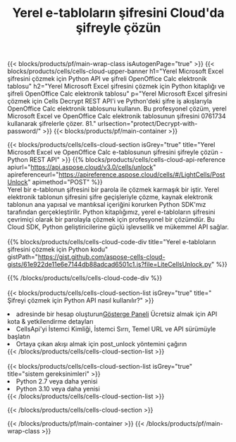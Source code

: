 ﻿---
title: Yerel e-tabloların şifresini Cloud'da şifreyle çözün
description:  Microsoft Excel ve OpenOffice Calc kilidi için Bulut API'leri ve SDK'lar. E-tabloların şifresi Cells Bulut API tarafından çözülür. SDK, geliştirme dili türlerini destekler. Android, C#, Go, Java, NodeJS, Perl, PHP, Python, Ruby ve Swift'i içerir.
url: /tr/python/protect/decrypt-with-password/
---
{{< blocks/products/pf/main-wrap-class isAutogenPage="true" >}}
{{< blocks/products/cells/cells-cloud-upper-banner h1="Yerel Microsoft Excel şifresini çözmek için Python API ve şifreli OpenOffice Calc elektronik tablosu" h2="Yerel Microsoft Excel şifresini çözmek için Python kitaplığı ve şifreli OpenOffice Calc elektronik tablosu" p="Yerel Microsoft Excel şifresini çözmek için Cells Decrypt REST API\'i ve Python\'deki şifre iş akışlarıyla OpenOffice Calc elektronik tablosunu kullanın. Bu profesyonel çözüm, yerel Microsoft Excel ve OpenOffice Calc elektronik tablosunun şifresini 0761734 kullanarak şifrelerle çözer. 81." urlsection="protect/Decrypt-with-password/" >}}
{{< blocks/products/pf/main-container >}}

{{< blocks/products/cells/cells-cloud-section isGrey="true" title="Yerel Microsoft Excel ve OpenOffice Calc e-tablosunun şifresini şifreyle çözün - Python REST API" >}}
{{% blocks/products/cells/cells-cloud-api-reference apiurl="https://api.aspose.cloud/v3.0/cells/unlock" apireferenceurl="https://apireference.aspose.cloud/cells/#/LightCells/PostUnlock" apimethod="POST" %}}
<br/>
Yerel bir e-tablonun şifresini bir parola ile çözmek karmaşık bir iştir. Yerel elektronik tablonun şifresini şifre geçişleriyle çözme, kaynak elektronik tablonun ana yapısal ve mantıksal içeriğini korurken Python SDK'mız tarafından gerçekleştirilir. Python kitaplığımız, yerel e-tabloların şifresini çevrimiçi olarak bir parolayla çözmek için profesyonel bir çözümdür. Bu Cloud SDK, Python geliştiricilerine güçlü işlevsellik ve mükemmel API sağlar.
<br/>
<br/>
{{% blocks/products/cells/cells-cloud-code-div title="Yerel e-tabloların şifresini çözmek için Python kodu" gistPath="https://gist.github.com/aspose-cells-cloud-gists/61e922de11e6e7144db88adcad6501c1.js?file=LiteCellsUnlock.py" %}}
  
{{% /blocks/products/cells/cells-cloud-code-div %}}
<br/>
<br/>
{{< blocks/products/cells/cells-cloud-section-list isGrey="true" title=" Şifreyi çözmek için Python API nasıl kullanılır?" >}}
<li> adresinde bir hesap oluşturun<a href="https://dashboard.aspose.cloud/">Gösterge Paneli</a> Ücretsiz almak için API kota & yetkilendirme detayları</li>
<li>CellsApi'yi İstemci Kimliği, İstemci Sırrı, Temel URL ve API sürümüyle başlatın</li>
<li>Ortaya çıkan akışı almak için post_unlock yöntemini çağırın</li>
{{< /blocks/products/cells/cells-cloud-section-list >}}
<br/>
<br/>
{{< blocks/products/cells/cells-cloud-section-list isGrey="true" title="sistem gereksinimleri" >}}
<li>Python 2.7 veya daha yenisi</li>
<li>Python 3.10 veya daha yenisi</li>
{{< /blocks/products/cells/cells-cloud-section-list >}}

{{< /blocks/products/cells/cells-cloud-section >}}

{{< /blocks/products/pf/main-container >}}
{{< /blocks/products/pf/main-wrap-class >}}
